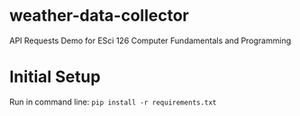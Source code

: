 # weather-data-collector
API Requests Demo for ESci 126 Computer Fundamentals and Programming

# Initial Setup
Run in command line: `pip install -r requirements.txt`
